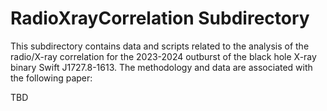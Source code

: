 # RadioXrayCorrelation Subdirectory

This subdirectory contains data and scripts related to the analysis of the radio/X-ray correlation for the 2023-2024 outburst of the black hole X-ray binary Swift J1727.8-1613. 
The methodology and data are associated with the following paper:

TBD

